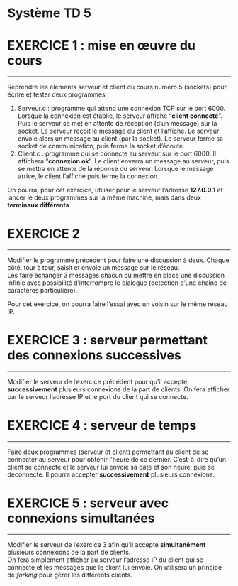 # **Système TD 5**

# **EXERCICE 1 : mise en œuvre du cours**

---

Reprendre les éléments serveur et client du cours numéro 5 (sockets) pour écrire et tester deux programmes :

1. Serveur.c : programme qui attend une connexion TCP sur le port 6000\. Lorsque la connexion est établie, le serveur affiche “**client connecté**”. Puis le serveur se met en attente de réception (d’un message) sur la socket. Le serveur reçoit le message du client et l’affiche. Le serveur envoie alors un message au client (par la socket). Le serveur ferme sa socket de communication, puis ferme la socket d’écoute.  
2. Client.c : programme qui se connecte au serveur sur le port 6000\. Il affichera “**connexion ok**”. Le client enverra un message au serveur, puis se mettra en attente de la réponse du serveur. Lorsque le message arrive, le client l’affiche puis ferme la connexion.

On pourra, pour cet exercice, utiliser pour le serveur l’adresse **127.0.0.1** et lancer le deux programmes sur la même machine, mais dans deux **terminaux différents**.

# **EXERCICE 2**

---

Modifier le programme précédent pour faire une discussion à deux. Chaque côté, tour à tour, saisit et envoie un message sur le réseau.  
Les faire échanger 3 messages chacun ou mettre en place une discussion infinie avec possibilité d’interrompre le dialogue (détection d’une chaîne de caractères particulière).

Pour cet exercice, on pourra faire l’essai avec un voisin sur le même réseau IP.

# **EXERCICE 3 : serveur permettant des connexions successives**

---

Modifier le serveur de l’exercice précédent pour qu’il accepte **successivement** plusieurs connexions de la part de clients. On fera afficher par le serveur l’adresse IP et le port du client qui se connecte.

# **EXERCICE 4 : serveur de temps**

---

Faire deux programmes (serveur et client) permettant au client de se connecter au serveur pour obtenir l’heure de ce dernier. C’est-à-dire qu’un client se connecte et le serveur lui envoie sa date et son heure, puis se déconnecte. Il pourra accepter **successivement** plusieurs connexions.

# **EXERCICE 5 : serveur avec connexions simultanées**

---

Modifier le serveur de l’exercice 3 afin qu’il accepte **simultanément** plusieurs connexions de la part de clients.  
On fera simplement afficher au serveur l’adresse IP du client qui se connecte et les messages que le client lui envoie. On utilisera un principe de *forking* pour gérer les différents clients.